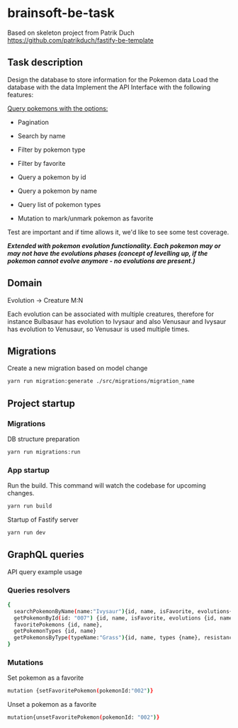 # brainsoft-be-task

Based on skeleton project from Patrik Duch
https://github.com/patrikduch/fastify-be-template

## Task description

Design the database to store information for the Pokemon data
Load the database with the data
Implement the API Interface with the following features:

<u>Query pokemons with the options:</u>

- Pagination
- Search by name
- Filter by pokemon type
- Filter by favorite

- Query a pokemon by id
- Query a pokemon by name
- Query list of pokemon types
- Mutation to mark/unmark pokemon as favorite

<p>Test are important and if time allows it, we'd like to see some test coverage.</p>

<strong><i>Extended with pokemon evolution functionality. Each pokemon may or may not have the evolutions phases (concept of levelling up, if the pokemon cannot evolve anymore - no evolutions are present.)</i></strong>

## Domain

Evolution -> Creature M:N

Each evolution can be associated with multiple creatures, therefore for instance Bulbasaur has evolution to Ivysaur and also Venusaur and Ivysaur has evolution to Venusaur, so Venusaur is used multiple times.

## Migrations

Create a new migration based on model change

```bash
yarn run migration:generate ./src/migrations/migration_name
```

## Project startup

### Migrations

DB structure preparation

```bash
yarn run migrations:run
```

### App startup

Run the build. This command will watch the codebase for upcoming changes.

```bash
yarn run build
```

Startup of Fastify server

```bash
yarn run dev
```

## GraphQL queries

API query example usage

### Queries resolvers

```bash
{
  searchPokemonByName(name:"Ivysaur"){id, name, isFavorite, evolutions{id, name}}
  getPokemonById(id: "007") {id, name, isFavorite, evolutions {id, name}}
  favoritePokemons {id, name},
  getPokemonTypes {id, name}
  getPokemonsByType(typeName:"Grass"){id, name, types {name}, resistances {name}, weaknesses{name}, attacks {name}, evolutions{name}}
}
```

### Mutations

Set pokemon as a favorite

```bash
mutation {setFavoritePokemon(pokemonId:"002")}
```

Unset a pokemon as a favorite

```bash
mutation{unsetFavoritePokemon(pokemonId: "002")}
```

